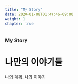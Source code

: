 ```yaml
---
title: "My Story"
date: 2020-01-08T01:49:46+09:00
weight: 1
chapter: true
---
```


### My Story

# 나만의 이야기들

나의 계획. 나의 이야기
